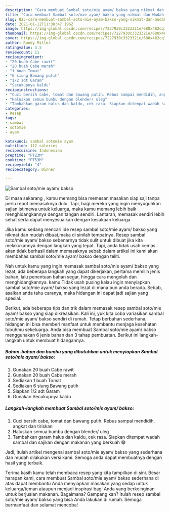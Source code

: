 ```yaml
---
description: "Cara membuat Sambal soto/mie ayam/ bakso yang nikmat dan Mudah Dibuat"
title: "Cara membuat Sambal soto/mie ayam/ bakso yang nikmat dan Mudah Dibuat"
slug: 825-cara-membuat-sambal-soto-mie-ayam-bakso-yang-nikmat-dan-mudah-dibuat
date: 2021-01-12T11:38:47.196Z
image: https://img-global.cpcdn.com/recipes/7227930c3323321e/680x482cq70/sambal-sotomie-ayam-bakso-foto-resep-utama.jpg
thumbnail: https://img-global.cpcdn.com/recipes/7227930c3323321e/680x482cq70/sambal-sotomie-ayam-bakso-foto-resep-utama.jpg
cover: https://img-global.cpcdn.com/recipes/7227930c3323321e/680x482cq70/sambal-sotomie-ayam-bakso-foto-resep-utama.jpg
author: Randy Miller
ratingvalue: 3.5
reviewcount: 11
recipeingredient:
- "20 buah Cabe rawit"
- "20 buah Cabe merah"
- "1 buah Tomat"
- "6 siung Bawang putih"
- "1/2 sdt Garam"
- "Secukupnya kaldu"
recipeinstructions:
- "Cuci bersih cabe, tomat dan bawang putih. Rebus sampai mendidih, angkat dan tiriskan"
- "Haluskan semua bumbu dengan blender/ uleg"
- "Tambahkan garam halus dan kaldu, cek rasa. Siapkan ditempat wadah sambal dan sajikan dengan makanan yang berkuah 😁"
categories:
- Resep
tags:
- sambal
- sotomie
- ayam

katakunci: sambal sotomie ayam 
nutrition: 112 calories
recipecuisine: Indonesian
preptime: "PT23M"
cooktime: "PT53M"
recipeyield: "4"
recipecategory: Dinner

---
```



![Sambal soto/mie ayam/ bakso](https://img-global.cpcdn.com/recipes/7227930c3323321e/680x482cq70/sambal-sotomie-ayam-bakso-foto-resep-utama.jpg)

Di masa  sekarang , kamu memang bisa memesan masakan siap saji tanpa perlu repot memasaknya dulu. Tapi, bagi mereka yang ingin menyuguhkan sajian istimewa untuk keluarga, maka kamu memang lebih baik menghidangkannya dengan tangan sendiri. Lantaran, memasak sendiri lebih sehat serta dapat menyesuaikan dengan kesukaan keluarga.

Jika kamu sedang mencari ide resep sambal soto/mie ayam/ bakso yang nikmat dan mudah dibuat,maka di sinilah tempatnya. Resep sambal soto/mie ayam/ bakso  sebenarnya tidak sulit untuk dibuat jika kita melakukannya dengan langkah yang tepat. Tapi, anda tidak usah cemas akan tidak berhasil dalam memasaknya 
sebab dalam artikel ini kami akan membahas sambal soto/mie ayam/ bakso dengan teliti.  



Nah untuk kamu yang ingin memasak sambal soto/mie ayam/ bakso yang lezat, ada beberapa langkah yang dapat dikerjakan, pertama memilih jenis bahan, lalu penentuan bahan segar, hingga cara mengolah dan menghidangkannya. kamu Tidak usah pusing kalau ingin menyiapkan sambal soto/mie ayam/ bakso yang lezat di mana pun anda berada. Sebab, asalkan anda  tahu caranya, maka hidangan ini dapat jadi sajian yang spesial.

Berikut, ada beberapa tips dan trik dalam memasak resep sambal soto/mie ayam/ bakso yang siap dikreasikan. Kali ini, yuk kita coba variasikan sambal soto/mie ayam/ bakso sendiri di rumah. Tetap berbahan sederhana, hidangan ini bisa memberi manfaat untuk membantu menjaga kesehatan tubuhmu sekeluarga. Anda bisa membuat Sambal soto/mie ayam/ bakso menggunakan 6 jenis bahan dan 3 tahap pembuatan. Berikut ini langkah-langkah untuk membuat hidangannya.

<!--inarticleads1-->

##### Bahan-bahan dan bumbu yang dibutuhkan untuk menyiapkan Sambal soto/mie ayam/ bakso:

1. Gunakan 20 buah Cabe rawit
1. Gunakan 20 buah Cabe merah
1. Sediakan 1 buah Tomat
1. Sediakan 6 siung Bawang putih
1. Siapkan 1/2 sdt Garam
1. Gunakan Secukupnya kaldu




<!--inarticleads2-->

##### Langkah-langkah membuat Sambal soto/mie ayam/ bakso:

1. Cuci bersih cabe, tomat dan bawang putih. Rebus sampai mendidih, angkat dan tiriskan
1. Haluskan semua bumbu dengan blender/ uleg
1. Tambahkan garam halus dan kaldu, cek rasa. Siapkan ditempat wadah sambal dan sajikan dengan makanan yang berkuah 😁




Jadi, itulah artikel mengenai  sambal soto/mie ayam/ bakso  yang sederhana dan mudah dilakukan versi kami. Semoga anda dapat membuatnya dengan hasil yang terbaik. 

Terima kasih kamu telah membaca resep yang kita tampilkan di sini. Besar harapan kami, cara membuat  Sambal soto/mie ayam/ bakso sederhana di atas dapat membantu Anda menyiapkan masakan yang sedap untuk keluarga/teman ataupun menjadi inspirasi bagi Anda yang berkeinginan untuk berjualan makanan. Bagaimana? Gampang kan? Itulah resep sambal soto/mie ayam/ bakso yang bisa Anda lakukan di rumah. Semoga bermanfaat dan selamat mencoba!

